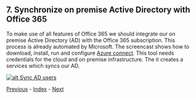 ## 7. Synchronize on premise Active Directory with Office 365

To make use of all features of Office 365 we should integrate our on premise Active Directory (AD) with the Office 365 subscription. This process is already automated by Microsoft. The screencast shows how to download, install, run and configure [Azure connect](https://www.microsoft.com/en-us/download/details.aspx?id=47594). This tool needs credentials for the cloud and on premise infrastructure. The it creates a services which syncs our AD.

[![alt Sync AD users](https://i.ytimg.com/vi/6AerOqDXxnI/sddefault.jpg)](https://www.youtube.com/watch?v=6AerOqDXxnI)

[Previous](./6.Office365Trial.md) - [Index](./index.md) - [Next](./8.LinkAzureSubscription.md)
